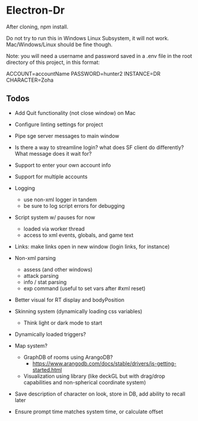 # Electron-Dr

After cloning, npm install.

Do not try to run this in Windows Linux Subsystem, it will not work. Mac/Windows/Linux should be fine though.

Note: you will need a username and password saved in a .env file in the root directory of this project, in this format:

ACCOUNT=accountName
PASSWORD=hunter2
INSTANCE=DR
CHARACTER=Zoha

## Todos

- Add Quit functionality (not close window) on Mac

- Configure linting settings for project

- Pipe sge server messages to main window
- Is there a way to streamline login? what does SF client do differently? What message does it wait for?

- Support to enter your own account info
- Support for multiple accounts

- Logging

  - use non-xml logger in tandem
  - be sure to log script errors for debugging

- Script system w/ pauses for now

  - loaded via worker thread
  - access to xml events, globals, and game text

- Links: make links open in new window (login links, for instance)

- Non-xml parsing

  - assess (and other windows)
  - attack parsing
  - info / stat parsing
  - exp command (useful to set vars after #xml reset)

- Better visual for RT display and bodyPosition

- Skinning system (dynamically loading css variables)

  - Think light or dark mode to start

- Dynamically loaded triggers?

- Map system?

  - GraphDB of rooms using ArangoDB?
    - https://www.arangodb.com/docs/stable/drivers/js-getting-started.html
  - Visualization using library (like deckGL but with drag/drop capabilities and non-spherical coordinate system)

- Save description of character on look, store in DB, add ability to recall later

- Ensure prompt time matches system time, or calculate offset
